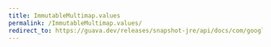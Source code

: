 ```yaml
---
title: ImmutableMultimap.values
permalink: /ImmutableMultimap.values/
redirect_to: https://guava.dev/releases/snapshot-jre/api/docs/com/google/common/collect/ImmutableMultimap.html#values--
---
```

